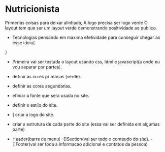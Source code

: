 # Nutricionista
Primerias coisas para deixar alinhada,
A logo precisa ser logo verde
O layout tem que ser um layout verde demonstrando positividade ao publico.

- Tecnologias pensando em maxima efetividade para conseguir chegar ao esse ideia{

}
- Primeira vai ser testada o layout usando css, html e javascript(a onde eu vou separar por partes).

- definir as cores primarias (verde).
- definir as cores segundarias.
- efiniar a fonte que sera usada no site.
- definir o estilo do site.
- ] criar a logo do site.
- criar a estrutura de cada parte do site (essa vai ser definida em algumas parte)
- Header(barra de menu)
 -[]Section(vai ser todo o conteudo do site).
 -[]Footer(vai ser toda a informacao adicional e contatos da pessoa)
